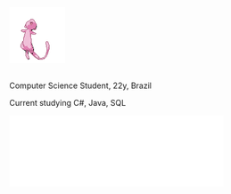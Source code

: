 
<img src="static/mew.gif" alt="mew" width="100"/>

##

<div>
  <p> Computer Science Student, 22y, Brazil </p>
  <p2> Current studying C#, Java, SQL </p2>
</div>


![](static/vscode.svg)![](static/csharp.svg)![](static/java.svg)


